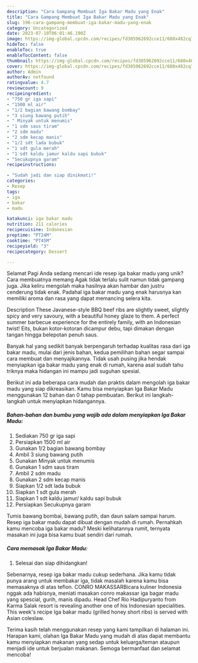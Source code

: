 ```yaml
---
description: "Cara Gampang Membuat Iga Bakar Madu yang Enak"
title: "Cara Gampang Membuat Iga Bakar Madu yang Enak"
slug: 196-cara-gampang-membuat-iga-bakar-madu-yang-enak
category: Uncategorized
date: 2023-07-10T06:01:46.190Z
image: https://img-global.cpcdn.com/recipes/fd305962692cce11/680x482cq70/iga-bakar-madu-foto-resep-utama.jpg
hideToc: false
enableToc: true
enableTocContent: false
thumbnail: https://img-global.cpcdn.com/recipes/fd305962692cce11/680x482cq70/iga-bakar-madu-foto-resep-utama.jpg
cover: https://img-global.cpcdn.com/recipes/fd305962692cce11/680x482cq70/iga-bakar-madu-foto-resep-utama.jpg
author: Admin
authorAv: notfound
ratingvalue: 4.7
reviewcount: 9
recipeingredient:
- "750 gr iga sapi"
- "1500 ml air"
- "1/2 bagian bawang bombay"
- "3 siung bawang putih"
- " Minyak untuk menumis"
- "1 sdm saus tiram"
- "2 sdm madu"
- "2 sdm kecap manis"
- "1/2 sdt lada bubuk"
- "1 sdt gula merah"
- "1 sdt kaldu jamur kaldu sapi bubuk"
- "Secukupnya garam"
recipeinstructions:

- "Sudah jadi dan siap dinikmati!"
categories:
- Resep
tags:
- iga
- bakar
- madu

katakunci: iga bakar madu 
nutrition: 211 calories
recipecuisine: Indonesian
preptime: "PT24M"
cooktime: "PT45M"
recipeyield: "3"
recipecategory: Dessert

---
```



Selamat Pagi Anda sedang mencari ide resep iga bakar madu yang unik? Cara membuatnya memang Agak tidak terlalu sulit namun tidak gampang juga. Jika keliru mengolah maka hasilnya akan hambar dan justru cenderung tidak enak. Padahal iga bakar madu yang enak harusnya kan memiliki aroma dan rasa yang dapat memancing selera kita.


Description These Javanese-style BBQ beef ribs are slightly sweet, slightly spicy and very savoury, with a beautiful honey glaze to them. A perfect summer barbecue experience for the entirely family, with an Indonesian twist! Eits, bukan kotor-kotoran dicampur debu, tapi dimakan dengan tangan hingga belepotan penuh saus.

Banyak hal yang sedikit banyak berpengaruh terhadap kualitas rasa dari iga bakar madu, mulai dari jenis bahan, kedua pemilihan bahan segar sampai cara membuat dan menyajikannya. Tidak usah pusing jika hendak menyiapkan iga bakar madu yang enak di rumah, karena asal sudah tahu triknya maka hidangan ini mampu jadi suguhan spesial.


Berikut ini ada beberapa cara mudah dan praktis dalam mengolah iga bakar madu yang siap dikreasikan. Kamu bisa menyiapkan Iga Bakar Madu menggunakan 12 bahan dan 0 tahap pembuatan. Berikut ini langkah-langkah untuk menyiapkan hidangannya.

<!--inarticleads1-->

##### Bahan-bahan dan bumbu yang wajib ada dalam menyiapkan Iga Bakar Madu:

1. Sediakan 750 gr iga sapi
1. Persiapkan 1500 ml air
1. Gunakan 1/2 bagian bawang bombay
1. Ambil 3 siung bawang putih
1. Gunakan  Minyak untuk menumis
1. Gunakan 1 sdm saus tiram
1. Ambil 2 sdm madu
1. Gunakan 2 sdm kecap manis
1. Siapkan 1/2 sdt lada bubuk
1. Siapkan 1 sdt gula merah
1. Siapkan 1 sdt kaldu jamur/ kaldu sapi bubuk
1. Persiapkan Secukupnya garam


Tumis bawang bombai, bawang putih, dan daun salam sampai harum. Resep iga bakar madu dapat dibuat dengan mudah di rumah. Pernahkah kamu mencoba iga bakar madu? Meski kelihatannya rumit, ternyata masakan ini juga bisa kamu buat sendiri dari rumah. 

<!--inarticleads2-->

##### Cara memasak Iga Bakar Madu:


1. Selesai dan siap dihidangkan!

Sebenarnya, resep iga bakar madu cukup sederhana. Jika kamu tidak punya arang untuk membakar iga, tidak masalah karena kamu bisa memasaknya di atas teflon. CONRO MAKASSARBicara kuliner Indonesia nggak ada habisnya, meniati masakan conro makassar iga bagar madu yang spescial, gurih, manis dipadu. Head Chef Rio Hadipuryanto from Karma Salak resort is revealing another one of his Indonesian specialities. This week&#39;s recipe Iga bakar madu (grilled honey short ribs) is served with Asian coleslaw. 

Terima kasih telah menggunakan resep yang kami tampilkan di halaman ini. Harapan kami, olahan Iga Bakar Madu yang mudah di atas dapat membantu kamu menyiapkan makanan yang sedap untuk keluarga/teman ataupun menjadi ide untuk berjualan makanan. Semoga bermanfaat dan selamat mencoba!

